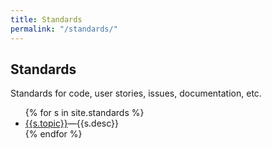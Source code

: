 ```yaml
---
title: Standards
permalink: "/standards/"
---
```


## Standards

Standards for code, user stories, issues, documentation, etc.

<ul>
{% for s in site.standards %}
  <li {% if s.indent %} class="indent" {% endif %}>
   <a href="{{ s.url | relative_url}}">{{s.topic}}</a>&mdash;{{s.desc}}
  </li>
{% endfor %}
</ul>







